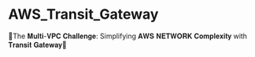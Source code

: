# AWS_Transit_Gateway
🚀The 𝐌𝐮𝐥𝐭𝐢-𝐕𝐏𝐂 𝐂𝐡𝐚𝐥𝐥𝐞𝐧𝐠𝐞: Simplifying 𝐀𝐖𝐒 𝐍𝐄𝐓𝐖𝐎𝐑𝐊 𝐂𝐨𝐦𝐩𝐥𝐞𝐱𝐢𝐭𝐲 with 𝐓𝐫𝐚𝐧𝐬𝐢𝐭 𝐆𝐚𝐭𝐞𝐰𝐚𝐲🚀
